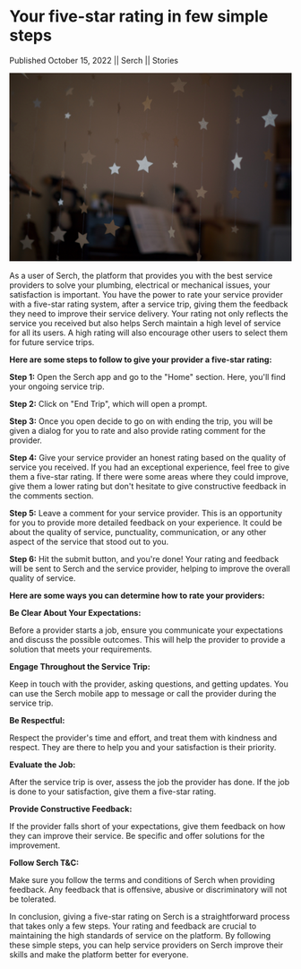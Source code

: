 # Your five-star rating in few simple steps

Published October 15, 2022 || Serch || Stories

![Serch five star rating](../../../../../assets/blog/five-star-rating.jpg)

As a user of Serch, the platform that provides you with the best service providers to solve your plumbing, electrical or mechanical issues, your satisfaction is important. You have the power to rate your service provider with a five-star rating system, after a service trip, giving them the feedback they need to improve their service delivery. Your rating not only reflects the service you received but also helps Serch maintain a high level of service for all its users. A high rating will also encourage other users to select them for future service trips.

**Here are some steps to follow to give your provider a five-star rating:**

**Step 1:** Open the Serch app and go to the "Home" section. Here, you'll find your ongoing service trip.

**Step 2:** Click on "End Trip", which will open a prompt.

**Step 3:** Once you open decide to go on with ending the trip, you will be given a dialog for you to rate and also provide rating comment for the provider.

**Step 4:** Give your service provider an honest rating based on the quality of service you received. If you had an exceptional experience, feel free to give them a five-star rating. If there were some areas where they could improve, give them a lower rating but don't hesitate to give constructive feedback in the comments section.

**Step 5:** Leave a comment for your service provider. This is an opportunity for you to provide more detailed feedback on your experience. It could be about the quality of service, punctuality, communication, or any other aspect of the service that stood out to you.

**Step 6:** Hit the submit button, and you're done! Your rating and feedback will be sent to Serch and the service provider, helping to improve the overall quality of service.

**Here are some ways you can determine how to rate your providers:**

**Be Clear About Your Expectations:**

Before a provider starts a job, ensure you communicate your expectations and discuss the possible outcomes. This will help the provider to provide a solution that meets your requirements.

**Engage Throughout the Service Trip:**

Keep in touch with the provider, asking questions, and getting updates. You can use the Serch mobile app to message or call the provider during the service trip.

**Be Respectful:**

Respect the provider's time and effort, and treat them with kindness and respect. They are there to help you and your satisfaction is their priority.

**Evaluate the Job:**

After the service trip is over, assess the job the provider has done. If the job is done to your satisfaction, give them a five-star rating.

**Provide Constructive Feedback:**

If the provider falls short of your expectations, give them feedback on how they can improve their service. Be specific and offer solutions for the improvement.

**Follow Serch T&C:**

Make sure you follow the terms and conditions of Serch when providing feedback. Any feedback that is offensive, abusive or discriminatory will not be tolerated.

In conclusion, giving a five-star rating on Serch is a straightforward process that takes only a few steps. Your rating and feedback are crucial to maintaining the high standards of service on the platform. By following these simple steps, you can help service providers on Serch improve their skills and make the platform better for everyone.
